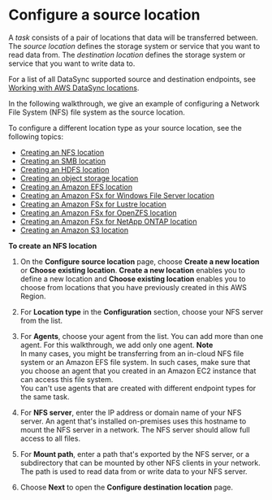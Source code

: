 # Configure a source location<a name="configure-source-location"></a>

A *task* consists of a pair of locations that data will be transferred between\. The *source location* defines the storage system or service that you want to read data from\. The *destination location* defines the storage system or service that you want to write data to\.

For a list of all DataSync supported source and destination endpoints, see [Working with AWS DataSync locations](working-with-locations.md)\.

In the following walkthrough, we give an example of configuring a Network File System \(NFS\) file system as the source location\. 

To configure a different location type as your source location, see the following topics:
+ [Creating an NFS location](create-nfs-location.md)
+ [Creating an SMB location](create-smb-location.md)
+ [Creating an HDFS location](create-hdfs-location.md)
+ [Creating an object storage location](create-object-location.md)
+ [Creating an Amazon EFS location](create-efs-location.md)
+ [Creating an Amazon FSx for Windows File Server location](create-fsx-location.md)
+ [Creating an Amazon FSx for Lustre location](create-lustre-location.md)
+ [Creating an Amazon FSx for OpenZFS location](create-openzfs-location.md)
+ [Creating an Amazon FSx for NetApp ONTAP location](create-ontap-location.md)
+ [Creating an Amazon S3 location](create-s3-location.md)

**To create an NFS location**

1. On the **Configure source location** page, choose **Create a new location** or **Choose existing location**\. **Create a new location** enables you to define a new location and **Choose existing location** enables you to choose from locations that you have previously created in this AWS Region\.  


1. For **Location type** in the **Configuration** section, choose your NFS server from the list\.

1. For **Agents**, choose your agent from the list\. You can add more than one agent\. For this walkthrough, we add only one agent\.
**Note**  
In many cases, you might be transferring from an in\-cloud NFS file system or an Amazon EFS file system\. In such cases, make sure that you choose an agent that you created in an Amazon EC2 instance that can access this file system\.  
You can't use agents that are created with different endpoint types for the same task\.

1. For **NFS server**, enter the IP address or domain name of your NFS server\. An agent that's installed on\-premises uses this hostname to mount the NFS server in a network\. The NFS server should allow full access to all files\.

1. For **Mount path**, enter a path that's exported by the NFS server, or a subdirectory that can be mounted by other NFS clients in your network\. The path is used to read data from or write data to your NFS server\.

1. Choose **Next** to open the **Configure destination location** page\.
